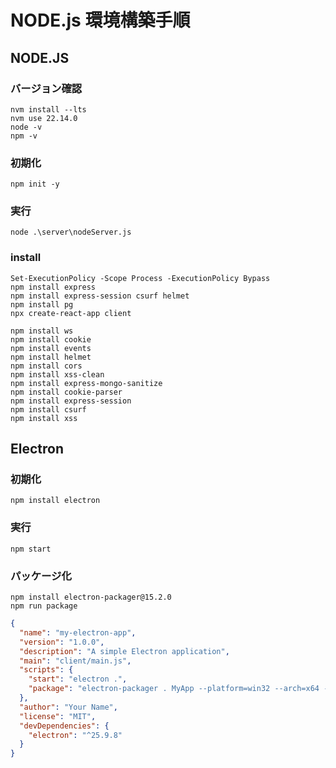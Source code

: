 # NODE.js 環境構築手順

## NODE.JS
### バージョン確認
```
nvm install --lts
nvm use 22.14.0
node -v
npm -v
```

### 初期化
```
npm init -y
```

### 実行
```
node .\server\nodeServer.js
```

### install
```
Set-ExecutionPolicy -Scope Process -ExecutionPolicy Bypass
npm install express
npm install express-session csurf helmet
npm install pg
npx create-react-app client

npm install ws
npm install cookie
npm install events
npm install helmet
npm install cors
npm install xss-clean
npm install express-mongo-sanitize
npm install cookie-parser
npm install express-session
npm install csurf
npm install xss
```

## Electron
### 初期化
```
npm install electron
```

### 実行
```
npm start
```

### パッケージ化
```
npm install electron-packager@15.2.0
npm run package
```

```JSON:package.json
{
  "name": "my-electron-app",
  "version": "1.0.0",
  "description": "A simple Electron application",
  "main": "client/main.js",
  "scripts": {
    "start": "electron .",
    "package": "electron-packager . MyApp --platform=win32 --arch=x64 --out=dist --overwrite"
  },
  "author": "Your Name",
  "license": "MIT",
  "devDependencies": {
    "electron": "^25.9.8"
  }
}
```

